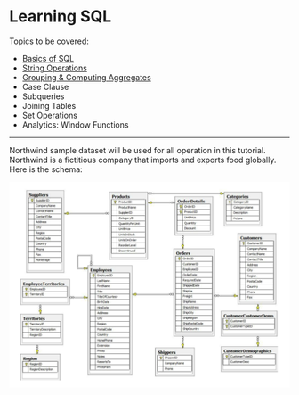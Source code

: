# Learning SQL

Topics to be covered:

- [Basics of SQL](https://github.com/b-45/learning-sql/blob/master/Basics-of-Sql.ipynb)
- [String Operations](https://github.com/b-45/learning-sql/blob/master/String-Operations.ipynb)
- [Grouping & Computing Aggregates](https://github.com/b-45/learning-sql/blob/master/Grouping-Computing-Aggregates.ipynb)
- Case Clause
- Subqueries
- Joining Tables
- Set Operations
- Analytics: Window Functions

---

Northwind sample dataset will be used for all operation in this tutorial. Northwind is a fictitious company that imports and exports food globally. Here is the schema:

![alt text](northwind.png "Title")
